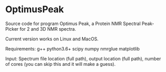 # OptimusPeak
Source code for program Optimus Peak, a Protein NMR Spectral Peak-Picker for 2 and 3D NMR spectra. 

Current version works on Linux and MacOS.

Requirements:
g++
python3.6+
scipy
numpy
nmrglue
matplotlib

Input:
Spectrum file location (full path),
output location (full path),
number of cores (you can skip this and it will make a guess).
